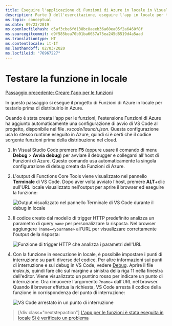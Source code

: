 ```yaml
---
title: Eseguire l'applicazione di Funzioni di Azure in locale in Visual Studio Code
description: Parte 3 dell'esercitazione, eseguire l'app in locale per testarla.
ms.topic: conceptual
ms.date: 09/23/2019
ms.openlocfilehash: d5af3cbe6fd138bc8aeeb36a60ea05f2a6460f8f
ms.sourcegitcommit: d9f585bea70b01ba6657a75ea245d8519d4a5aad
ms.translationtype: HT
ms.contentlocale: it-IT
ms.lasthandoff: 02/03/2020
ms.locfileid: "76967227"
---
```

# <a name="test-the-function-locally"></a>Testare la funzione in locale

[Passaggio precedente: Creare l'app per le funzioni](tutorial-vscode-serverless-node-02.md)

In questo passaggio si esegue il progetto di Funzioni di Azure in locale per testarlo prima di distribuirlo in Azure.

Quando è stata creata l'app per le funzioni, l'estensione Funzioni di Azure ha aggiunto automaticamente una configurazione di avvio di VS Code al progetto, disponibile nel file *.vscode/launch.json*. Questa configurazione usa lo stesso runtime eseguito in Azure, quindi si è certi che il codice sorgente funzioni prima della distribuzione nel cloud.

1. In Visual Studio Code premere **F5** (oppure usare il comando di menu **Debug** > **Avvia debug**) per avviare il debugger e collegarsi all'host di Funzioni di Azure. Questo comando usa automaticamente la singola configurazione di debug creata da Funzioni di Azure.

1. L'output di Functions Core Tools viene visualizzato nel pannello **Terminale** di VS Code. Dopo aver volta avviato l'host, premere **ALT**+clic sull'URL locale visualizzato nell'output per aprire il browser ed eseguire la funzione:

    ![Output visualizzato nel pannello Terminale di VS Code durante il debug in locale](media/functions-extension/local-test-output.png)

1. Il codice creato dal modello di trigger HTTP predefinito analizza un parametro di query `name` per personalizzare la risposta. Nel browser aggiungere `?name=<yourname>` all'URL per visualizzare correttamente l'output della risposta:

    ![Funzione di trigger HTTP che analizza i parametri dell'URL](media/functions-extension/local-test-browser.png)

1. Con la funzione in esecuzione in locale, è possibile impostare i punti di interruzione su parti diverse del codice. Per altre informazioni sui punti di interruzione e sul debug in VS Code, vedere [Debug](https://code.visualstudio.com/docs/editor/debugging). Aprire il file *index.js*, quindi fare clic sul margine a sinistra della riga 11 nella finestra dell'editor. Viene visualizzato un puntino rosso per indicare un punto di interruzione. Ora rimuovere l'argomento `?name=` dall'URL nel browser. Quando il browser effettua la richiesta, VS Code arresta il codice della funzione in corrispondenza del punto di interruzione:

    ![VS Code arrestato in un punto di interruzione](media/functions-extension/debugging-breakpoint.png)

> [!div class="nextstepaction"]
> [L'app per le funzioni è stata eseguita in locale](tutorial-vscode-serverless-node-04.md) [Si è verificato un problema](https://www.research.net/r/PWZWZ52?tutorial=node-deployment-azurefunctions&step=run-app)
